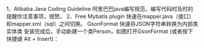 1、Alibaba Java Coding Guideline
阿里巴巴java编写规范，编写代码时及时的提醒你注意事项，很赞。
2、Free Mybatis plugin
快速在mapper.java（接口）和mapper.xml（sql）之间切换。
GsonFormat 快速将JSON字符串转换为内部类实体类
安装完成后，手动新建一个类Person，如图打开GsonFormat (或者按下快捷键 Alt + Insert)：
